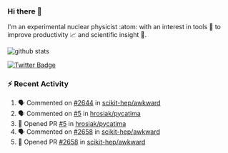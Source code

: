 ### Hi there 👋 

I'm an experimental nuclear physicist :atom: with an interest in tools :wrench: to improve productivity :chart_with_upwards_trend: and scientific insight :telescope:.

![github stats](https://github-readme-stats.vercel.app/api?username=agoose77&show_icons=true&hide_rank=true&hide_title=true&bg_color=30,e76445,904e95&text_color=efe3ec&icon_color=efe3ec)
<!--
**agoose77/agoose77** is a ✨ _special_ ✨ repository because its `README.md` (this file) appears on your GitHub profile.

Here are some ideas to get you started:

- 🔭 I’m currently working on ...
- 🌱 I’m currently learning ...
- 👯 I’m looking to collaborate on ...
- 🤔 I’m looking for help with ...
- 💬 Ask me about ...
- 📫 How to reach me: ...
- 😄 Pronouns: ...
- ⚡ Fun fact: ...
-->

[![Twitter Badge](https://img.shields.io/twitter/follow/agoose77?style=flat-square&logo=Twitter&logoColor=white&color=cornflowerblue)](https://twitter.com/agoose77)

### :zap: Recent Activity

<!--START_SECTION:activity-->
1. 🗣 Commented on [#2644](https://github.com/scikit-hep/awkward/pull/2644#issuecomment-1684195270) in [scikit-hep/awkward](https://github.com/scikit-hep/awkward)
2. 🗣 Commented on [#5](https://github.com/hrosiak/pycatima/pull/5#issuecomment-1684191028) in [hrosiak/pycatima](https://github.com/hrosiak/pycatima)
3. 💪 Opened PR [#5](https://github.com/hrosiak/pycatima/pull/5) in [hrosiak/pycatima](https://github.com/hrosiak/pycatima)
4. 🗣 Commented on [#2658](https://github.com/scikit-hep/awkward/pull/2658#issuecomment-1684177098) in [scikit-hep/awkward](https://github.com/scikit-hep/awkward)
5. 💪 Opened PR [#2658](https://github.com/scikit-hep/awkward/pull/2658) in [scikit-hep/awkward](https://github.com/scikit-hep/awkward)
<!--END_SECTION:activity-->
